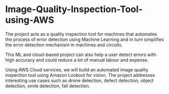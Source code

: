 # Image-Quality-Inspection-Tool-using-AWS
The project acts as a quality inspection tool for machines that automates the process of error 
detection using Machine Learning and in turn simplifies the error detection mechanism in machines 
and circuits. 

This ML and cloud-based project can also help a user detect errors with high accuracy 
and could reduce a lot of manual labour and expense. 

Using AWS Cloud services, we will build an 
automated image quality inspection tool using Amazon Lookout for vision. The project addresses 
interesting use cases such as drone detection, defect detection, object detection, smile detection, 
fall detection.
